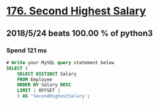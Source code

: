 # [176. Second Highest Salary](https://leetcode.com/problems/second-highest-salary/description/)

## 2018/5/24 beats 100.00 % of python3
### Spend 121 ms
```sql
# Write your MySQL query statement below
SELECT (
    SELECT DISTINCT Salary
    FROM Employee
    ORDER BY Salary DESC
    LIMIT 1 OFFSET 1
    ) AS 'SecondHighestSalary';
```
